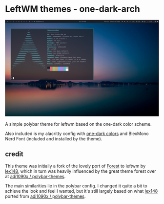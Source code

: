 # LeftWM themes - one-dark-arch

![](https://github.com/jamesbaker1901/leftwm-arch-one-dark/raw/master/screenshot.png)

A simple polybar theme for leftwm based on the one-dark color scheme.

Also included is my alacritty config with [one-dark colors](https://github.com/eendroroy/alacritty-theme/blob/master/themes/one_dark.yaml) and BlexMono Nerd Font (included and installed by the theme).

## credit
This theme was initially a fork of the lovely port of [Forest](https://github.com/lex148/forest) to leftwm by [lex148](https://github.com/lex148), which in turn was heavily influenced by the great theme forest over at [adi1090x / polybar-themes](https://github.com/adi1090x/polybar-themes).

The main similarities lie in the polybar config. I changed it quite a bit to achieve the look and feel I wanted, but it's still largely based on what [lex148](https://github.com/lex148) ported from [adi1090x / polybar-themes](https://github.com/adi1090x/polybar-themes).
